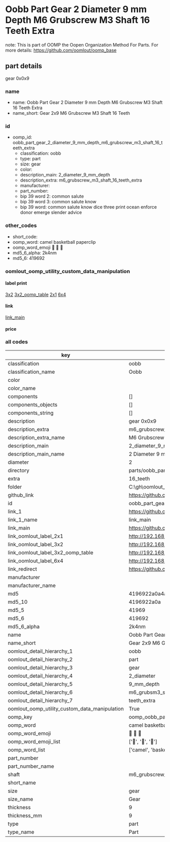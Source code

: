 # Oobb Part Gear 2 Diameter 9 mm Depth M6 Grubscrew M3 Shaft 16 Teeth Extra  

note: This is part of OOMP the Oopen Organization Method For Parts. For more details: https://github.com/oomlout/oomp_base

##  part details
  



gear 0x0x9



### name
* name: Oobb Part Gear 2 Diameter 9 mm Depth M6 Grubscrew M3 Shaft 16 Teeth Extra
* name_short: Gear 2x9 M6 Grubscrew M3 Shaft 16 Teeth
### id
* oomp_id: oobb_part_gear_2_diameter_9_mm_depth_m6_grubscrew_m3_shaft_16_teeth_extra
  * classification: oobb
  * type: part
  * size: gear
  * color: 
  * description_main: 2_diameter_9_mm_depth
  * description_extra: m6_grubscrew_m3_shaft_16_teeth_extra
  * manufacturer: 
  * part_number: 
  * bip 39 word 2: common salute
  * bip 39 word 3: common salute know
  * bip 39 word: common salute know dice three print ocean enforce donor emerge slender advice

### other_codes
* short_code: 
* oomp_word: camel basketball paperclip
* oomp_word_emoji :camel: :basketball: :paperclip:
* md5_6_alpha: 2k4nm
* md5_6: 419692






### oomlout_oomp_utility_custom_data_manipulation
#### label print
[3x2](http://192.168.1.245:1112/?label=oomp%202k4nm)
[3x2_oomp_table](http://192.168.1.108:1112/?label=oomp%202k4nm)
[2x1](http://192.168.1.242:1112/?label=oomp%202k4nm)
[6x4](http://192.168.1.55:1112/?label=oomp%202k4nm)    

#### link

[link_main](https://github.com/oomlout/oomlout_oobb_version_4_generated_parts/tree/main/navigation_oomp/oobb/part/gear/2_diameter_9_mm_depth/m6_grubscrew_m3_shaft_16_teeth_extra/part)                              

#### price







### all codes 
| key | value |  
| --- | --- |  
| classification | oobb |  
| classification_name | Oobb |  
| color |  |  
| color_name |  |  
| components | [] |  
| components_objects | [] |  
| components_string | [] |  
| description | gear 0x0x9 |  
| description_extra | m6_grubscrew_m3_shaft_16_teeth_extra |  
| description_extra_name | M6 Grubscrew M3 Shaft 16 Teeth Extra |  
| description_main | 2_diameter_9_mm_depth |  
| description_main_name | 2 Diameter 9 mm Depth |  
| diameter | 2 |  
| directory | parts/oobb_part_gear_2_diameter_9_mm_depth_m6_grubscrew_m3_shaft_16_teeth_extra |  
| extra | 16_teeth |  
| folder | C:\gh\oomlout_oobb_version_4_generated_parts\parts\oobb_part_gear_2_diameter_9_mm_depth_m6_grubscrew_m3_shaft_16_teeth_extra |  
| github_link | https://github.com/oomlout/oomlout_oomp_part_src/tree/main/parts/oobb_part_gear_2_diameter_9_mm_depth_m6_grubscrew_m3_shaft_16_teeth_extra |  
| id | oobb_part_gear_2_diameter_9_mm_depth_m6_grubscrew_m3_shaft_16_teeth_extra |  
| link_1 | https://github.com/oomlout/oomlout_oobb_version_4_generated_parts/tree/main/navigation_oomp/oobb/part/gear/2_diameter_9_mm_depth/m6_grubscrew_m3_shaft_16_teeth_extra/part |  
| link_1_name | link_main |  
| link_main | https://github.com/oomlout/oomlout_oobb_version_4_generated_parts/tree/main/navigation_oomp/oobb/part/gear/2_diameter_9_mm_depth/m6_grubscrew_m3_shaft_16_teeth_extra/part |  
| link_oomlout_label_2x1 | http://192.168.1.242:1112/?label=oomp%202k4nm |  
| link_oomlout_label_3x2 | http://192.168.1.245:1112/?label=oomp%202k4nm |  
| link_oomlout_label_3x2_oomp_table | http://192.168.1.108:1112/?label=oomp%202k4nm |  
| link_oomlout_label_6x4 | http://192.168.1.55:1112/?label=oomp%202k4nm |  
| link_redirect | https://github.com/oomlout/oomlout_oobb_version_4_generated_parts/tree/main/parts/oobb_gear_02_09_ex_16_teeth_sh_m6_grubscrew_m3 |  
| manufacturer |  |  
| manufacturer_name |  |  
| md5 | 4196922a0a4a331eab7083d6f7efb173 |  
| md5_10 | 4196922a0a |  
| md5_5 | 41969 |  
| md5_6 | 419692 |  
| md5_6_alpha | 2k4nm |  
| name | Oobb Part Gear 2 Diameter 9 mm Depth M6 Grubscrew M3 Shaft 16 Teeth Extra |  
| name_short | Gear 2x9 M6 Grubscrew M3 Shaft 16 Teeth |  
| oomlout_detail_hierarchy_1 | oobb |  
| oomlout_detail_hierarchy_2 | part |  
| oomlout_detail_hierarchy_3 | gear |  
| oomlout_detail_hierarchy_4 | 2_diameter |  
| oomlout_detail_hierarchy_5 | 9_mm_depth |  
| oomlout_detail_hierarchy_6 | m6_grubsm3_shaft_16 |  
| oomlout_detail_hierarchy_7 | teeth_extra |  
| oomlout_oomp_utility_custom_data_manipulation | True |  
| oomp_key | oomp_oobb_part_gear_2_diameter_9_mm_depth_m6_grubscrew_m3_shaft_16_teeth_extra |  
| oomp_word | camel basketball paperclip |  
| oomp_word_emoji | :camel: :basketball: :paperclip: |  
| oomp_word_emoji_list | [':camel:', ':basketball:', ':paperclip:'] |  
| oomp_word_list | ['camel', 'basketball', 'paperclip'] |  
| part_number |  |  
| part_number_name |  |  
| shaft | m6_grubscrew_m3 |  
| short_name |  |  
| size | gear |  
| size_name | Gear |  
| thickness | 9 |  
| thickness_mm | 9 |  
| type | part |  
| type_name | Part |  
